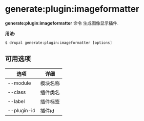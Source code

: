 # generate:plugin:imageformatter
**generate:plugin:imageformatter** 命令 生成图像显示插件.

**用法:**
```
$ drupal generate:plugin:imageformatter [options] 
```

## 可用选项
选项 | 详细
-------|-------------
--module | 模块名称
--class | 插件类名
--label | 插件标签
--plugin-id | 插件id
